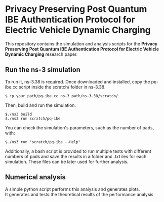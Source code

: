 # Privacy Preserving Post Quantum IBE Authentication Protocol for Electric Vehicle Dynamic Charging
This repository contains the simulation and analysis scripts for the **Privacy Preserving Post Quantum IBE Authentication Protocol for Electric Vehicle Dynamic Charging** research paper. 

## Run the ns-3 simulation
To run it, ns-3.38 is required. Once downloaded and installed, copy the pq-ibe.cc script inside the scratch/ folder in ns-3.38.  
```
$ cp your_path/pq-ibe.cc ns-3_path/ns-3.38/scratch/
```

Then, build and run the simulation.  
```
$./ns3 build
$./ns3 run scratch/pq-ibe
```
You can check the simulation's parameters, such as the number of pads, with:
```
$./ns3 run "scratch/pq-ibe --Help"
```

Additionally, a bash script is provided to run multiple tests with different numbers of pads and save the results in a folder and .txt iles for each simulation.
These files can be later used for further analysis.


## Numerical analysis
A simple python script performs this analysis and generates plots.  
It generates and tests the theoretical results of the performance analysis.
